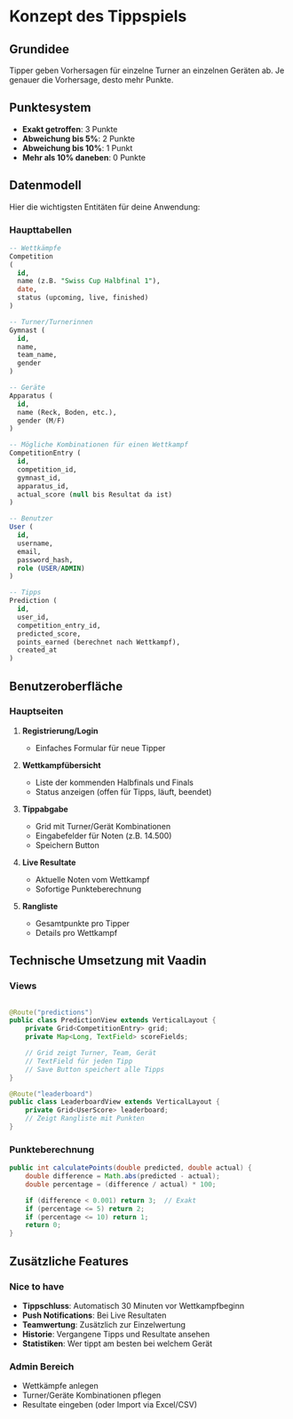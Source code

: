 # Konzept des Tippspiels

## Grundidee

Tipper geben Vorhersagen für einzelne Turner an einzelnen Geräten ab. Je genauer die Vorhersage, desto mehr Punkte.

## Punktesystem

- **Exakt getroffen**: 3 Punkte
- **Abweichung bis 5%**: 2 Punkte
- **Abweichung bis 10%**: 1 Punkt
- **Mehr als 10% daneben**: 0 Punkte

## Datenmodell

Hier die wichtigsten Entitäten für deine Anwendung:

### Haupttabellen

```sql
-- Wettkämpfe
Competition
(
  id, 
  name (z.B. "Swiss Cup Halbfinal 1"),
  date,
  status (upcoming, live, finished)
)

-- Turner/Turnerinnen
Gymnast (
  id,
  name,
  team_name,
  gender
)

-- Geräte
Apparatus (
  id,
  name (Reck, Boden, etc.),
  gender (M/F)
)

-- Mögliche Kombinationen für einen Wettkampf
CompetitionEntry (
  id,
  competition_id,
  gymnast_id,
  apparatus_id,
  actual_score (null bis Resultat da ist)
)

-- Benutzer
User (
  id,
  username,
  email,
  password_hash,
  role (USER/ADMIN)
)

-- Tipps
Prediction (
  id,
  user_id,
  competition_entry_id,
  predicted_score,
  points_earned (berechnet nach Wettkampf),
  created_at
)
```

## Benutzeroberfläche

### Hauptseiten

1. **Registrierung/Login**
    - Einfaches Formular für neue Tipper

2. **Wettkampfübersicht**
    - Liste der kommenden Halbfinals und Finals
    - Status anzeigen (offen für Tipps, läuft, beendet)

3. **Tippabgabe**
    - Grid mit Turner/Gerät Kombinationen
    - Eingabefelder für Noten (z.B. 14.500)
    - Speichern Button

4. **Live Resultate**
    - Aktuelle Noten vom Wettkampf
    - Sofortige Punkteberechnung

5. **Rangliste**
    - Gesamtpunkte pro Tipper
    - Details pro Wettkampf

## Technische Umsetzung mit Vaadin

### Views

```java

@Route("predictions")
public class PredictionView extends VerticalLayout {
    private Grid<CompetitionEntry> grid;
    private Map<Long, TextField> scoreFields;

    // Grid zeigt Turner, Team, Gerät
    // TextField für jeden Tipp
    // Save Button speichert alle Tipps
}

@Route("leaderboard")
public class LeaderboardView extends VerticalLayout {
    private Grid<UserScore> leaderboard;
    // Zeigt Rangliste mit Punkten
}
```

### Punkteberechnung

```java
public int calculatePoints(double predicted, double actual) {
    double difference = Math.abs(predicted - actual);
    double percentage = (difference / actual) * 100;

    if (difference < 0.001) return 3;  // Exakt
    if (percentage <= 5) return 2;
    if (percentage <= 10) return 1;
    return 0;
}
```

## Zusätzliche Features

### Nice to have

- **Tippschluss**: Automatisch 30 Minuten vor Wettkampfbeginn
- **Push Notifications**: Bei Live Resultaten
- **Teamwertung**: Zusätzlich zur Einzelwertung
- **Historie**: Vergangene Tipps und Resultate ansehen
- **Statistiken**: Wer tippt am besten bei welchem Gerät

### Admin Bereich

- Wettkämpfe anlegen
- Turner/Geräte Kombinationen pflegen
- Resultate eingeben (oder Import via Excel/CSV)
